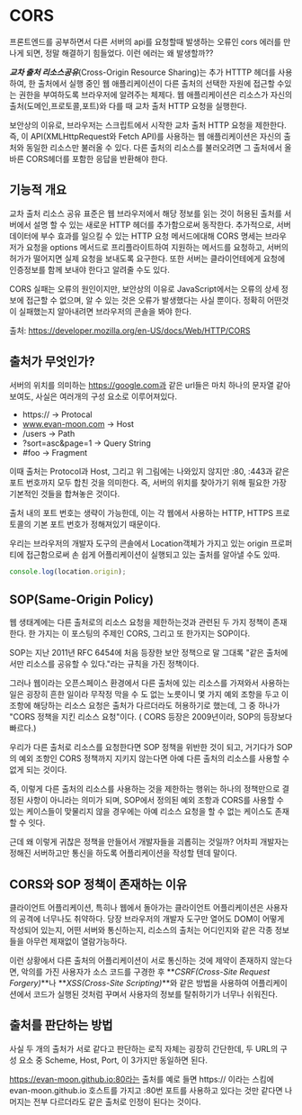 # CORS

프론트엔드를 공부하면서 다른 서버의 api를 요청할때 발생하는 오류인 cors 에러를 만나게 되면, 정말 해결하기 힘들었다. 이런 에러는 왜 발생할까??

**_교차 출처 리소스공유_**(Cross-Origin Resource Sharing)는 추가 HTTTP 헤더를 사용하여, 한 출처에서 실행 중인 웹 애플리케이션이 다른 출처의 선택한 자원에 접근할 수있는 권한을 부여하도록 브라우저에 알려주는 체제다. 웹 애플리케이션은 리소스가 자신의 출처(도메인,프로토콜,포트)와 다를 때 교차 출처 HTTP 요청을 실행한다.

보안상의 이유로, 브라우저는 스크립트에서 시작한 교차 출처 HTTP 요청을 제한한다. 즉, 이 API(XMLHttpRequest와 Fetch API)를 사용하는 웹 애플리케이션은 자신의 출처와 동일한 리소스만 불러올 수 있다. 다른 출처의 리소스를 불러오려면 그 출처에서 올바른 CORS헤더를 포함한 응답을 반환해야 한다.

## 기능적 개요

교차 출처 리소스 공유 표준은 웹 브라우저에서 해당 정보를 읽는 것이 허용된 출처를 서버에서 설명 할 수 있는 새로운 HTTP 헤더를 추가함으로써 동작한다. 추가적으로, 서버 데이터에 부수 효과를 일으킬 수 있는 HTTP 요청 메서드에대해 CORS 명세는 브라우저가 요청을 options 메서드로 프리플라이트하여 지원하는 메서드를 요청하고, 서버의 허가가 떨어지면 실제 요청을 보내도록 요구한다. 또한 서버는 클라이언테에게 요청에 인증정보를 함께 보내야 한다고 알려줄 수도 있다.

CORS 실패는 오류의 원인이지만, 보안상의 이유로 JavaScript에서는 오류의 상세 정보에 접근할 수 없으며, 알 수 있는 것은 오류가 발생했다는 사실 뿐이다. 정확히 어떤것이 실패했는지 알아내려면 브라우저의 콘솔을 봐야 한다.

출처: https://developer.mozilla.org/en-US/docs/Web/HTTP/CORS

## 출처가 무엇인가?

서버의 위치를 의미하는 https://google.com과 같은 url들은 마치 하나의 문자열 같아 보여도, 사실은 여러개의 구성 요소로 이루어져있다.

- https:// -> Protocal
- www.evan-moon.com -> Host
- /users -> Path
- ?sort=asc&page=1 -> Query String
- #foo -> Fragment

이때 출처는 Protocol과 Host, 그리고 위 그림에는 나와있지 않지만 :80, :443과 같은 포트 번호까지 모두 합친 것을 의미한다. 즉, 서버의 위치를 찾아가기 위해 필요한 가장 기본적인 것들을 합쳐놓은 것이다.

출처 내의 포트 번호는 생략이 가능한데, 이는 각 웹에서 사용하는 HTTP, HTTPS 프로토콜의 기본 포트 번호가 정해져있기 때문이다.

우리는 브라우저의 개발자 도구의 콘솔에서 Location객체가 가지고 있는 origin 프로퍼티에 접근함으로써 손 쉽게 어플리케이션이 실행되고 있는 출처를 알아낼 수도 있따.

```js
console.log(location.origin);
```

## SOP(Same-Origin Policy)

웹 생태계에는 다른 출처로의 리소스 요청을 제한하는것과 관련된 두 가지 정책이 존재한다. 한 가지는 이 포스팅의 주제인 CORS, 그리고 또 한가지는 SOP이다.

SOP는 지난 2011년 RFC 6454에 처음 등장한 보안 정책으로 말 그대록 "같은 출처에서만 리소스를 공유할 수 있다."라는 규칙을 가진 정책이다.

그러나 웹이라는 오픈스페이스 환경에서 다른 출처에 있는 리소스를 가져와서 사용하는 일은 굉장히 흔한 일이라 무작정 막을 수 도 없는 노릇이니 몇 가지 예외 조항을 두고 이 조항에 해당하는 리소스 요청은 출처가 다르더라도 허용하기로 했는데, 그 중 하나가 "CORS 정책을 지킨 리소스 요청"이다. ( CORS 등장은 2009년이라, SOP의 등장보다 빠르다.)

우리가 다른 출처로 리소스를 요청한다면 SOP 정책을 위반한 것이 되고, 거기다가 SOP의 예외 조항인 CORS 정책까지 지키지 않는다면 아예 다른 출처의 리소스를 사용할 수 없게 되는 것이다.

즉, 이렇게 다른 출처의 리소스를 사용하는 것을 제한하는 행위는 하나의 정책만으로 결정된 사항이 아니라는 의미가 되며, SOP에서 정의된 예외 조항과 CORS를 사용할 수 있는 케이스들이 맞물리지 않을 경우에는 아예 리소스 요청을 할 수 없는 케이스도 존재할 수 잇다.

근데 왜 이렇게 귀찮은 정책을 만들어서 개발자들을 괴롭히는 것일까? 어차피 개발자는 정해진 서버하고만 통신을 하도록 어플리케이션을 작성할 텐데 말이다.

## CORS와 SOP 정책이 존재하는 이유

클라이언트 어플리케이션, 특히나 웹에서 돌아가는 클라이언트 어플리케이션은 사용자의 공격에 너무나도 취약하다. 당장 브라우저의 개발자 도구만 열어도 DOM이 어떻게 작성되어 있는지, 어떤 서버와 통신하는지, 리소스의 출처는 어디인지와 같은 각종 정보들을 아무런 제재없이 열람가능하다.

이런 상황에서 다른 출처의 어플리케이션이 서로 통신하는 것에 제약이 존재하지 않는다면, 악의를 가진 사용자가 소스 코드를 구경한 후 **_CSRF(Cross-Site Request Forgery)_**나 **_XSS(Cross-Site Scripting)_**와 같은 방법을 사용하여 어플리케이션에서 코드가 실행된 것처럼 꾸며서 사용자의 정보를 탈취하기가 너무나 쉬워진다.

## 출처를 판단하는 방법

사실 두 개의 출처가 서로 같다고 판단하는 로직 자체는 굉장히 간단한데, 두 URL의 구성 요소 중 Scheme, Host, Port, 이 3가지만 동일하면 된다.

https://evan-moon.github.io:80라는 출처를 예로 들면 https:// 이라는 스킴에 evan-moon.github.io 호스트를 가지고 :80번 포트를 사용하고 있다는 것만 같다면 나머지는 전부 다르더라도 같은 출처로 인정이 된다는 것이다.
